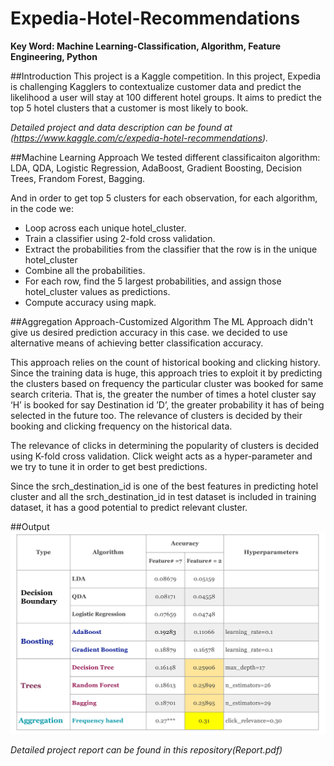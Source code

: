 # Expedia-Hotel-Recommendations
**Key Word: Machine Learning-Classification, Algorithm, Feature Engineering, Python**

##Introduction
This project is a Kaggle competition. In this project, Expedia is challenging Kagglers to contextualize customer data and predict the likelihood a user will stay at 100 different hotel groups. It aims to predict the top 5 hotel clusters that a customer is most likely to book.

_Detailed project and data description can be found at (https://www.kaggle.com/c/expedia-hotel-recommendations)._

##Machine Learning Approach
We tested different classificaiton algorithm: LDA, QDA, Logistic Regression, AdaBoost, Gradient Boosting, Decision Trees, Frandom Forest, Bagging. 

And in order to get top 5 clusters for each observation, for each algorithm, in the code we: 

* Loop across each unique hotel_cluster.
* Train a classifier using 2-fold cross validation.
* Extract the probabilities from the classifier that the row is in the unique hotel_cluster
* Combine all the probabilities.
* For each row, find the 5 largest probabilities, and assign those hotel_cluster values as predictions.
* Compute accuracy using mapk.

##Aggregation Approach-Customized Algorithm
The ML Approach didn't give us desired prediction accuracy in this case. we decided to use alternative means of achieving better classification accuracy. 

This approach relies on the count of historical booking and clicking history. Since the training data is huge, this approach tries to exploit it by predicting the clusters based on frequency the particular cluster was booked for same search criteria. That is, the greater the number of times a hotel cluster say ‘H’ is booked for say Destination id ’D’, the greater probability it has of being selected in the future too. The relevance of clusters is decided by their booking and clicking frequency on the historical data.

The relevance of clicks in determining the popularity of clusters is decided using K-fold cross validation. Click weight acts as a hyper-parameter and we try to tune it in order to get best predictions.

Since the srch_destination_id is one of the best features in predicting hotel cluster and all the srch_destination_id in test dataset is included in training dataset, it has a good potential to predict relevant cluster.

##Output
![alt tag](https://github.com/qianmx/Expedia-Hotel-Recommendations/blob/master/pic/output.png)

_Detailed project report can be found in this repository(Report.pdf)_

